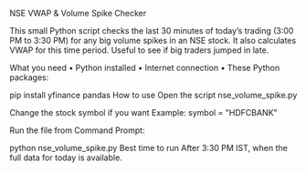 NSE VWAP & Volume Spike Checker

This small Python script checks the last 30 minutes of today’s trading (3:00 PM to 3:30 PM) for any big volume spikes in an NSE stock. It also calculates VWAP for this time period. Useful to see if big traders jumped in late.

What you need
• Python installed
• Internet connection
• These Python packages:

pip install yfinance pandas
How to use
Open the script nse_volume_spike.py

Change the stock symbol if you want
Example: symbol = "HDFCBANK"

Run the file from Command Prompt:

python nse_volume_spike.py
Best time to run
After 3:30 PM IST, when the full data for today is available.
